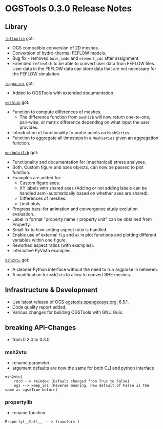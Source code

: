 # OGSTools 0.3.0 Release Notes

## Library

[`feflowlib`](../user-guide/feflowlib.md) got:

- OGS compatible conversion of 2D meshes.
- Conversion of hydro-thermal FEFLOW models.
- Bug fix - removed `bulk_node` and `element_ids` after assignment.
- Extended `feflowlib` to be able to convert user data from FEFLOW files. User data in the FEFLOW data can store data that are not necessary for the FEFLOW simulation.

[`logparser`](../user-guide/logparser.md) got:

- Added to OGSTools with extended documentation.

[`meshlib`](../user-guide/meshlib.md) got:

- Function to compute differences of meshes.
  - The difference function from `meshlib` will now return one-to-one, pair-wise, or matrix difference depending on what input the user provides.
- Introduction of functionality to probe points on `MeshSeries`.
- Function to aggregate all timesteps in a `MeshSeries` given an aggregation function.

[`meshplotlib`](../auto_user-guide/plot_plot.rst) got:

- Functionality and documentation for (mechanical) stress analyses.
- Both, Custom figure and axes objects, can now be passed to plot function.
- Examples are added for:
  - Custom figure axes.
  - XY labels with shared axes (Adding or not adding labels can be handled semi-automatically based on whether axes are shared).
  - Differences of meshes.
  - Limit plots.
- Progress bars: for animation and convergence study evolution evaluation.
- Label in format "property name / property unit" can be obtained from Property.
- Small fix to how setting aspect ratio is handled.
- Enable use of external `fig` and `ax` in plot functions and plotting different variables within one figure.
- Reworked aspect ratios (with examples).
- Interactive PyVista examples.

[`msh2vtu`](../auto_user-guide/plot_msh2vtu.rst) got:

- A cleaner Python interface without the need to run argparse in between.
- A modification for `msh2vtu` to allow to convert BHE meshes.

## Infrastructure & Development

- Use latest release of OGS [ogstools.opengeosys.org](https://ogstools.opengeosys.org): 6.5.1.
- Code quality report added.
- Various changes for building OGSTools with GNU Guix.

## breaking API-Changes

- from 0.2.0 to 0.3.0

### msh2vtu

- rename parameter
- argument defaults are now the same for both CLI and python interface

```
msh2vtu(
    rdcd --> reindex (Default changed from True to False)
    ogs --> keep_ids (Reverse meaning, new default of False is the same as ogs=True before)
```

### propertylib

- rename function

```
Property(__Call__  --> transform )
```
